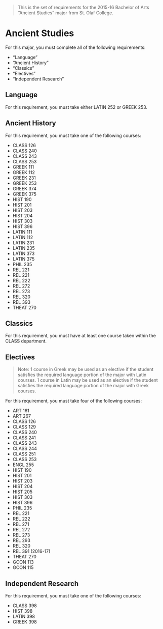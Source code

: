 > This is the set of requirements for the 2015-16 Bachelor of Arts “Ancient
> Studies” major from St. Olaf College.

# Ancient Studies
For this major, you must complete all of the following requirements:

- “Language”
- “Ancient History”
- “Classics”
- “Electives”
- “Independent Research”

## Language
For this requirement, you must take either LATIN 252 or GREEK 253.


## Ancient History
For this requirement, you must take one of the following courses:

- CLASS 126
- CLASS 240
- CLASS 243
- CLASS 253
- GREEK 111
- GREEK 112
- GREEK 231
- GREEK 253
- GREEK 374
- GREEK 375
- HIST 190
- HIST 201
- HIST 203
- HIST 204
- HIST 303
- HIST 396
- LATIN 111
- LATIN 112
- LATIN 231
- LATIN 235
- LATIN 373
- LATIN 375
- PHIL 235
- REL 221
- REL 221
- REL 222
- REL 272
- REL 273
- REL 320
- REL 393
- THEAT 270


## Classics
For this requirement, you must have at least one course taken within the CLASS department.


## Electives
> Note: 1 course in Greek may be used as an elective if the student satisfies
> the required language portion of the major with Latin courses. 1 course in
> Latin may be used as an elective if the student satisfies the required
> language portion of the major with Greek courses.

For this requirement, you must take four of the following courses:

- ART 161
- ART 267
- CLASS 126
- CLASS 129
- CLASS 240
- CLASS 241
- CLASS 243
- CLASS 244
- CLASS 251
- CLASS 253
- ENGL 255
- HIST 190
- HIST 201
- HIST 203
- HIST 204
- HIST 205
- HIST 303
- HIST 396
- PHIL 235
- REL 221
- REL 222
- REL 271
- REL 272
- REL 273
- REL 293
- REL 320
- REL 391 (2016-17)
- THEAT 270
- GCON 113
- GCON 115


## Independent Research
For this requirement, you must take one of the following courses:

- CLASS 398
- HIST 398
- LATIN 398
- GREEK 398


